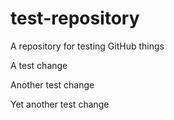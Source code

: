 # test-repository
A repository for testing GitHub things

A test change

Another test change

Yet another test change
